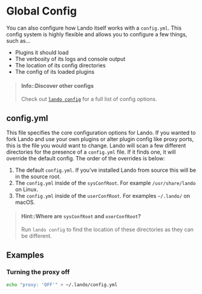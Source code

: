 Global Config
=============

You can also configure how Lando itself works with a `config.yml`. This config system is highly flexible and allows you to configure a few things, such as...

*   Plugins it should load
*   The verbosity of its logs and console output
*   The location of its config directories
*   The config of its loaded plugins

> #### Info::Discover other configs
>
> Check out [`lando config`](../cli/config.md) for a full list of config options.

config.yml
----------

This file specifies the core configuration options for Lando. If you wanted to fork Lando and use your own plugins or alter plugin config like proxy ports, this is the file you would want to change. Lando will scan a few different directories for the presence of a `config.yml` file. If it finds one, it will override the default config. The order of the overrides is below:

1.  The default `config.yml`. If you've installed Lando from source this will be in the source root.
2.  The `config.yml` inside of the `sysConfRoot`. For example `/usr/share/lando` on Linux.
3.  The `config.yml` inside of the `userConfRoot`. For examples `~/.lando/` on macOS.

> #### Hint::Where are `sysConfRoot` and `userConfRoot`?
>
> Run `lando config` to find the location of these directories as they can be different.

Examples
--------

### Turning the proxy off

```bash
echo "proxy: 'OFF'" > ~/.lando/config.yml
```
